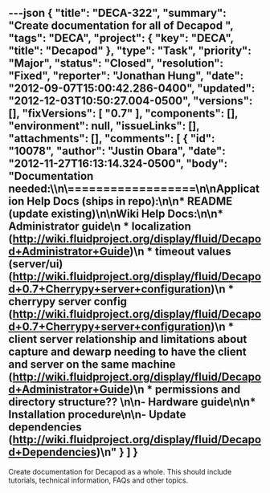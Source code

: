 ---json
{
  "title": "DECA-322",
  "summary": "Create documentation for all of Decapod ",
  "tags": "DECA",
  "project": {
    "key": "DECA",
    "title": "Decapod"
  },
  "type": "Task",
  "priority": "Major",
  "status": "Closed",
  "resolution": "Fixed",
  "reporter": "Jonathan Hung",
  "date": "2012-09-07T15:00:42.286-0400",
  "updated": "2012-12-03T10:50:27.004-0500",
  "versions": [],
  "fixVersions": [
    "0.7"
  ],
  "components": [],
  "environment": null,
  "issueLinks": [],
  "attachments": [],
  "comments": [
    {
      "id": "10078",
      "author": "Justin Obara",
      "date": "2012-11-27T16:13:14.324-0500",
      "body": "Documentation needed:\\\n\\==================\n\nApplication Help Docs (ships in repo):\n\n* README (update existing)\n\nWiki Help Docs:\n\n* Administrator guide\n  * localization (<http://wiki.fluidproject.org/display/fluid/Decapod+Administrator+Guide>)\n  * timeout values (server/ui) (<http://wiki.fluidproject.org/display/fluid/Decapod+0.7+Cherrypy+server+configuration>)\n  * cherrypy server config (<http://wiki.fluidproject.org/display/fluid/Decapod+0.7+Cherrypy+server+configuration>)\n  * client server relationship and limitations about capture and dewarp needing to have the client and server on the same machine (<http://wiki.fluidproject.org/display/fluid/Decapod+Administrator+Guide>)\n  * permissions and directory structure??&#x20;\n\n- Hardware guide\n\n* Installation procedure\n\n- Update dependencies (<http://wiki.fluidproject.org/display/fluid/Decapod+Dependencies>)\n"
    }
  ]
}
---
Create documentation for Decapod as a whole. This should include tutorials, technical information, FAQs and other topics.

        